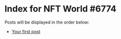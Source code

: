 # Index for NFT World #6774
Posts will be displayed in the order below:

- [Your first post](./001-first.md)

